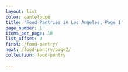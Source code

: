 ```yaml
---
layout: list
color: canteloupe
title: 'Food Pantries in Los Angeles, Page 1'
page_number: 1
items_per_page: 10
list_offset: 0
first: /food-pantry/
next: /food-pantry/page2/
collection: food-pantry

---
```

